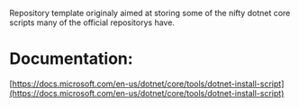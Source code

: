 Repository template originaly aimed at storing some of the nifty dotnet core scripts many of the official repositorys have.

# Documentation:
[https://docs.microsoft.com/en-us/dotnet/core/tools/dotnet-install-script](https://docs.microsoft.com/en-us/dotnet/core/tools/dotnet-install-script)